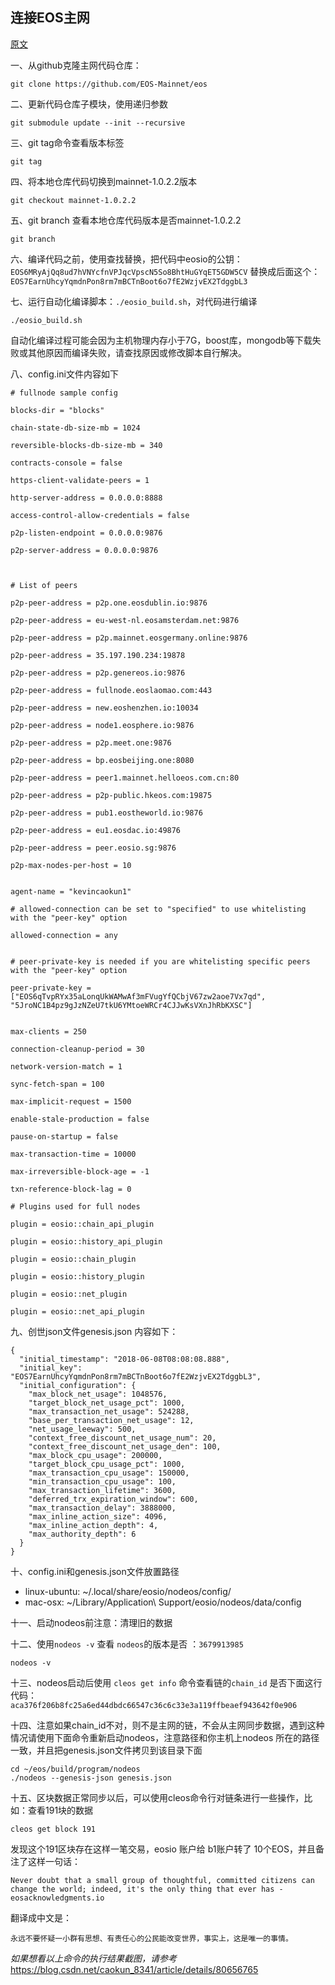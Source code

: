 ## 连接EOS主网
[原文](https://blog.csdn.net/caokun_8341/article/details/80656765)

一、从github克隆主网代码仓库：

```
git clone https://github.com/EOS-Mainnet/eos  
```

二、更新代码仓库子模块，使用递归参数

```
git submodule update --init --recursive  
```

三、git tag命令查看版本标签

```
git tag  
```

四、将本地仓库代码切换到mainnet-1.0.2.2版本

```
git checkout mainnet-1.0.2.2
```

五、git branch 查看本地仓库代码版本是否mainnet-1.0.2.2
```
git branch
```

六、编译代码之前，使用查找替换，把代码中eosio的公钥：`EOS6MRyAjQq8ud7hVNYcfnVPJqcVpscN5So8BhtHuGYqET5GDW5CV`
替换成后面这个：`EOS7EarnUhcyYqmdnPon8rm7mBCTnBoot6o7fE2WzjvEX2TdggbL3`

七、运行自动化编译脚本：`./eosio_build.sh`，对代码进行编译

```
./eosio_build.sh
```
自动化编译过程可能会因为主机物理内存小于7G，boost库，mongodb等下载失败或其他原因而编译失败，请查找原因或修改脚本自行解决。

八、config.ini文件内容如下
```
# fullnode sample config

blocks-dir = "blocks"

chain-state-db-size-mb = 1024

reversible-blocks-db-size-mb = 340

contracts-console = false

https-client-validate-peers = 1

http-server-address = 0.0.0.0:8888

access-control-allow-credentials = false

p2p-listen-endpoint = 0.0.0.0:9876

p2p-server-address = 0.0.0.0:9876



# List of peers

p2p-peer-address = p2p.one.eosdublin.io:9876

p2p-peer-address = eu-west-nl.eosamsterdam.net:9876

p2p-peer-address = p2p.mainnet.eosgermany.online:9876

p2p-peer-address = 35.197.190.234:19878

p2p-peer-address = p2p.genereos.io:9876

p2p-peer-address = fullnode.eoslaomao.com:443

p2p-peer-address = new.eoshenzhen.io:10034

p2p-peer-address = node1.eosphere.io:9876

p2p-peer-address = p2p.meet.one:9876

p2p-peer-address = bp.eosbeijing.one:8080

p2p-peer-address = peer1.mainnet.helloeos.com.cn:80

p2p-peer-address = p2p-public.hkeos.com:19875

p2p-peer-address = pub1.eostheworld.io:9876

p2p-peer-address = eu1.eosdac.io:49876

p2p-peer-address = peer.eosio.sg:9876

p2p-max-nodes-per-host = 10


agent-name = "kevincaokun1"

# allowed-connection can be set to "specified" to use whitelisting with the "peer-key" option

allowed-connection = any


# peer-private-key is needed if you are whitelisting specific peers with the "peer-key" option

peer-private-key = ["EOS6qTvpRYx35aLonqUkWAMwAf3mFVugYfQCbjV67zw2aoe7Vx7qd", "5JroNC1B4pz9gJzNZeU7tkU6YMtoeWRCr4CJJwKsVXnJhRbKXSC"]


max-clients = 250

connection-cleanup-period = 30

network-version-match = 1

sync-fetch-span = 100

max-implicit-request = 1500

enable-stale-production = false

pause-on-startup = false

max-transaction-time = 10000

max-irreversible-block-age = -1

txn-reference-block-lag = 0

# Plugins used for full nodes

plugin = eosio::chain_api_plugin

plugin = eosio::history_api_plugin

plugin = eosio::chain_plugin

plugin = eosio::history_plugin

plugin = eosio::net_plugin

plugin = eosio::net_api_plugin
```

九、创世json文件genesis.json 内容如下：
```
{
  "initial_timestamp": "2018-06-08T08:08:08.888",
  "initial_key": "EOS7EarnUhcyYqmdnPon8rm7mBCTnBoot6o7fE2WzjvEX2TdggbL3",
  "initial_configuration": {
    "max_block_net_usage": 1048576,
    "target_block_net_usage_pct": 1000,
    "max_transaction_net_usage": 524288,
    "base_per_transaction_net_usage": 12,
    "net_usage_leeway": 500,
    "context_free_discount_net_usage_num": 20,
    "context_free_discount_net_usage_den": 100,
    "max_block_cpu_usage": 200000,
    "target_block_cpu_usage_pct": 1000,
    "max_transaction_cpu_usage": 150000,
    "min_transaction_cpu_usage": 100,
    "max_transaction_lifetime": 3600,
    "deferred_trx_expiration_window": 600,
    "max_transaction_delay": 3888000,
    "max_inline_action_size": 4096,
    "max_inline_action_depth": 4,
    "max_authority_depth": 6
  }
}
```

十、config.ini和genesis.json文件放置路径

* linux-ubuntu:  ~/.local/share/eosio/nodeos/config/
* mac-osx:  ~/Library/Application\ Support/eosio/nodeos/data/config


十一、启动nodeos前注意：清理旧的数据 

十二、使用`nodeos -v` 查看 `nodeos`的版本是否 ：`3679913985`

```
nodeos -v 
```

十三、nodeos启动后使用 `cleos get info` 命令查看链的`chain_id` 是否下面这行代码： `aca376f206b8fc25a6ed44dbdc66547c36c6c33e3a119ffbeaef943642f0e906`

十四、注意如果chain_id不对，则不是主网的链，不会从主网同步数据，遇到这种情况请使用下面命令重新启动nodeos，注意路径和你主机上nodeos 所在的路径一致，并且把genesis.json文件拷贝到该目录下面
```
cd ~/eos/build/program/nodeos
./nodeos --genesis-json genesis.json
```

十五、区块数据正常同步以后，可以使用cleos命令行对链条进行一些操作，比如：查看191块的数据

```
cleos get block 191
```
发现这个191区块存在这样一笔交易，eosio 账户给 b1账户转了 10个EOS，并且备注了这样一句话：
```
Never doubt that a small group of thoughtful, committed citizens can change the world; indeed, it's the only thing that ever has - eosacknowledgments.io
```
翻译成中文是：
```
永远不要怀疑一小群有思想、有责任心的公民能改变世界，事实上，这是唯一的事情。
```

*如果想看以上命令的执行结果截图，请参考*
https://blog.csdn.net/caokun_8341/article/details/80656765

